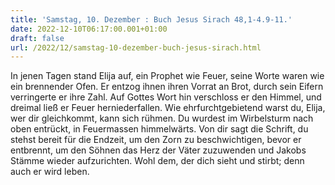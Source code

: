 ```yaml
---
title: 'Samstag, 10. Dezember : Buch Jesus Sirach 48,1-4.9-11.'
date: 2022-12-10T06:17:00.001+01:00
draft: false
url: /2022/12/samstag-10-dezember-buch-jesus-sirach.html
---
```


In jenen Tagen stand Elija auf, ein Prophet wie Feuer, seine Worte waren wie ein brennender Ofen. Er entzog ihnen ihren Vorrat an Brot, durch sein Eifern verringerte er ihre Zahl. Auf Gottes Wort hin verschloss er den Himmel, und dreimal ließ er Feuer herniederfallen. Wie ehrfurchtgebietend warst du, Elija, wer dir gleichkommt, kann sich rühmen. Du wurdest im Wirbelsturm nach oben entrückt, in Feuermassen himmelwärts. Von dir sagt die Schrift, du stehst bereit für die Endzeit, um den Zorn zu beschwichtigen, bevor er entbrennt, um den Söhnen das Herz der Väter zuzuwenden und Jakobs Stämme wieder aufzurichten. Wohl dem, der dich sieht und stirbt; denn auch er wird leben.